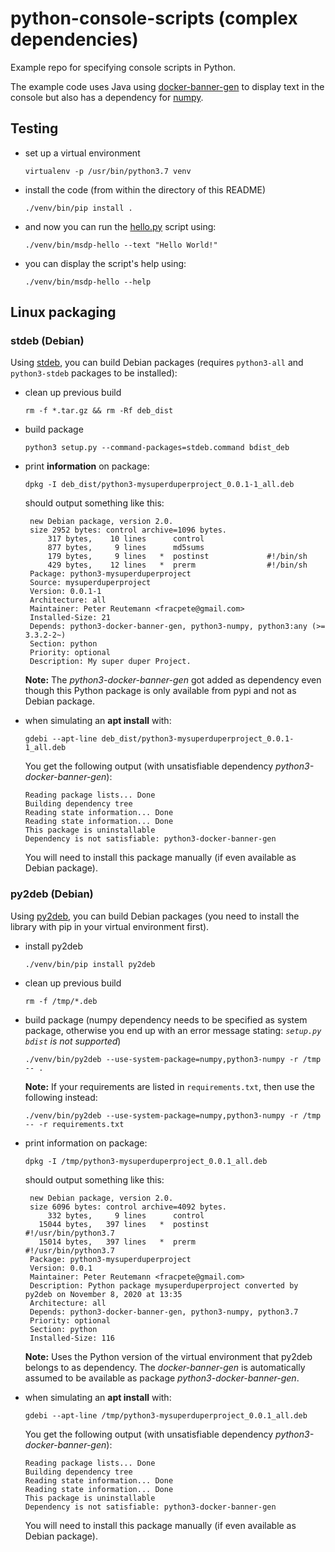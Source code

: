 # python-console-scripts (complex dependencies)
Example repo for specifying console scripts in Python.

The example code uses Java using [docker-banner-gen](https://pypi.org/project/docker-banner-gen/) 
to display text in the console but also has a dependency for [numpy](https://pypi.org/project/numpy/).


## Testing

* set up a virtual environment

  ```
  virtualenv -p /usr/bin/python3.7 venv
  ```

* install the code (from within the directory of this README)

  ```
  ./venv/bin/pip install .
  ```

* and now you can run the [hello.py](src/msdp/hello.py) script using:

  ```
  ./venv/bin/msdp-hello --text "Hello World!"
  ```

* you can display the script's help using:

  ```
  ./venv/bin/msdp-hello --help
  ```

## Linux packaging

### stdeb (Debian)

Using [stdeb](https://github.com/astraw/stdeb), you can build Debian packages 
(requires `python3-all` and `python3-stdeb` packages to be installed):

* clean up previous build

  ```commandline
  rm -f *.tar.gz && rm -Rf deb_dist
  ```

* build package

  ```commandline
  python3 setup.py --command-packages=stdeb.command bdist_deb
  ```
* print **information** on package:

  ```commandline
  dpkg -I deb_dist/python3-mysuperduperproject_0.0.1-1_all.deb
  ```
  
  should output something like this:
  
  ```commandline
   new Debian package, version 2.0.
   size 2952 bytes: control archive=1096 bytes.
       317 bytes,    10 lines      control              
       877 bytes,     9 lines      md5sums              
       179 bytes,     9 lines   *  postinst             #!/bin/sh
       429 bytes,    12 lines   *  prerm                #!/bin/sh
   Package: python3-mysuperduperproject
   Source: mysuperduperproject
   Version: 0.0.1-1
   Architecture: all
   Maintainer: Peter Reutemann <fracpete@gmail.com>
   Installed-Size: 21
   Depends: python3-docker-banner-gen, python3-numpy, python3:any (>= 3.3.2-2~)
   Section: python
   Priority: optional
   Description: My super duper Project.
  ```

  **Note:** The *python3-docker-banner-gen* got added as dependency even though
  this Python package is only available from pypi and not as Debian package.
  
* when simulating an **apt install** with:
  
  ```commandline
  gdebi --apt-line deb_dist/python3-mysuperduperproject_0.0.1-1_all.deb
  ```
  
  You get the following output (with unsatisfiable dependency *python3-docker-banner-gen*):
  
  ```commandline
  Reading package lists... Done
  Building dependency tree        
  Reading state information... Done
  Reading state information... Done
  This package is uninstallable
  Dependency is not satisfiable: python3-docker-banner-gen
  ```

  You will need to install this package manually (if even available as Debian package).

### py2deb (Debian)

Using [py2deb](https://py2deb.readthedocs.io/en/latest/readme.html), you can
build Debian packages (you need to install the library with pip in your virtual
environment first).

* install py2deb

  ```commandline
  ./venv/bin/pip install py2deb
  ```

* clean up previous build

  ```commandline
  rm -f /tmp/*.deb
  ```

* build package (numpy dependency needs to be specified as system package, 
  otherwise you end up with an error message stating: *`setup.py bdist` 
  is not supported*)

  ```commandline
  ./venv/bin/py2deb --use-system-package=numpy,python3-numpy -r /tmp -- .
  ```
  
  **Note:** If your requirements are listed in `requirements.txt`, then use the
  following instead:
  
  ```commandline
  ./venv/bin/py2deb --use-system-package=numpy,python3-numpy -r /tmp -- -r requirements.txt
  ```

* print information on package:

  ```commandline
  dpkg -I /tmp/python3-mysuperduperproject_0.0.1_all.deb
  ```
  
  should output something like this:
  
  ```commandline
   new Debian package, version 2.0.
   size 6096 bytes: control archive=4092 bytes.
       332 bytes,     9 lines      control              
     15044 bytes,   397 lines   *  postinst             #!/usr/bin/python3.7
     15014 bytes,   397 lines   *  prerm                #!/usr/bin/python3.7
   Package: python3-mysuperduperproject
   Version: 0.0.1
   Maintainer: Peter Reutemann <fracpete@gmail.com>
   Description: Python package mysuperduperproject converted by py2deb on November 8, 2020 at 13:35
   Architecture: all
   Depends: python3-docker-banner-gen, python3-numpy, python3.7
   Priority: optional
   Section: python
   Installed-Size: 116
  ```

  **Note:** Uses the Python version of the virtual environment that py2deb belongs to
  as dependency. The *docker-banner-gen* is automatically assumed to be available
  as package *python3-docker-banner-gen*. 
  
* when simulating an **apt install** with:
  
  ```commandline
  gdebi --apt-line /tmp/python3-mysuperduperproject_0.0.1_all.deb
  ```
  
  You get the following output (with unsatisfiable dependency *python3-docker-banner-gen*):
  
  ```commandline
  Reading package lists... Done
  Building dependency tree        
  Reading state information... Done
  Reading state information... Done
  This package is uninstallable
  Dependency is not satisfiable: python3-docker-banner-gen
  ```

  You will need to install this package manually (if even available as Debian package).
  